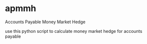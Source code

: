 # apmmh
Accounts Payable Money Market Hedge

use this python script to calculate money market hedge for accounts payable
